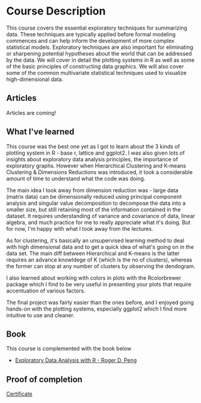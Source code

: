 # Course Description
This course covers the essential exploratory techniques for summarizing data. These techniques are typically applied before formal modeling commences and can help inform the development of more complex statistical models. Exploratory techniques are also important for eliminating or sharpening potential hypotheses about the world that can be addressed by the data. We will cover in detail the plotting systems in R as well as some of the basic principles of constructing data graphics. We will also cover some of the common multivariate statistical techniques used to visualize high-dimensional data.


## Articles 

Articles are coming!

## What I've learned
This course was the best one yet as I got to learn about the 3 kinds of plotting system in R - base r, lattice and ggplot2. I was also given lots of insights about exploratory data analysis principles, the importance of exploratory graphs. However when Hierarchical Clustering and K-means Clustering & Dimensions Reductions was introduced, it took a considerable amount of time to understand what the code was doing. 

The main idea I took away from dimension reduction was - large data (matrix data) can be dimensionally reduced using principal component analysis and singular value decomposition to decompose the data into a smaller size, but still retaining most of the information contained in the dataset. It requires understanding of variance and covariance of data, linear algebra, and much practice for me to really appreciate what it's doing. But for now, I'm happy with what I took away from the lectures.

As for clustering, it's basically an unsupervised learning method to deal with high dimensional data and to get a quick idea of what's going on in the data set. The main diff between Hierarchical and K-means is the latter requires an advance knowldege of K (which is the no of clusters), whereas the former can stop at any number of clusters by observing the dendogram.

I also learned about working with colors in plots with the Rcolorbrewer package which I find to be very useful in presenting your plots that require accentuation of various factors.

The final project was fairly easier than the ones before, and I enjoyed going hands-on with the plotting systems, especially ggplot2 which I find more intuitive to use and cleaner.

## Book
This course is complemented with the book below

* [Exploratory Data Analysis with R - Roger D. Peng](https://bookdown.org/rdpeng/exdata/)

## Proof of completion
[Certificate](https://coursera.org/share/36da6646e851d562299896e485303ce6)